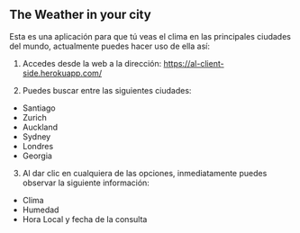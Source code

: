 ## The Weather in your city

Esta es una aplicación para que tú veas el clima en las principales ciudades del mundo, actualmente puedes hacer uso de ella así:
1. Accedes desde la web a la dirección:  https://al-client-side.herokuapp.com/

2. Puedes buscar entre las siguientes ciudades: 
* Santiago
* Zurich
* Auckland
* Sydney
* Londres
* Georgia

3. Al dar clic en cualquiera de las opciones, inmediatamente puedes observar la siguiente información:
* Clima
* Humedad
* Hora Local y fecha de la consulta



